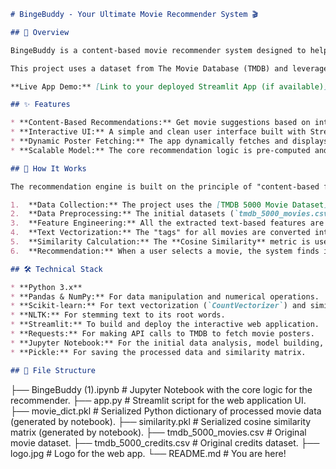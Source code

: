 ````markdown
# BingeBuddy - Your Ultimate Movie Recommender System 🎬

## 🌟 Overview

BingeBuddy is a content-based movie recommender system designed to help you discover your next favorite film. By analyzing movie content such as plot summaries, genres, keywords, cast, and crew, BingeBuddy suggests movies that are similar to the ones you already love.

This project uses a dataset from The Movie Database (TMDB) and leverages Natural Language Processing (NLP) techniques to understand movie content and calculate similarity. The final application is deployed as an interactive web app using Streamlit.

**Live App Demo:** [Link to your deployed Streamlit App (if available)]

## ✨ Features

* **Content-Based Recommendations:** Get movie suggestions based on intrinsic properties like genre, plot, cast, and director.
* **Interactive UI:** A simple and clean user interface built with Streamlit allows users to easily select a movie and get instant recommendations.
* **Dynamic Poster Fetching:** The app dynamically fetches and displays movie posters using the TMDB API for a visually engaging experience.
* **Scalable Model:** The core recommendation logic is pre-computed and saved, ensuring fast recommendation times for the end-user.

## 🤖 How It Works

The recommendation engine is built on the principle of "content-based filtering." The similarity between movies is determined by comparing their content tags.

1.  **Data Collection:** The project uses the [TMDB 5000 Movie Dataset](https://www.kaggle.com/datasets/tmdb/tmdb-movie-metadata).
2.  **Data Preprocessing:** The initial datasets (`tmdb_5000_movies.csv` and `tmdb_5000_credits.csv`) are merged. Key features like `genres`, `overview`, `keywords`, `cast` (top 3 actors), and `crew` (director) are extracted and cleaned.
3.  **Feature Engineering:** All the extracted text-based features are combined into a single "tags" corpus for each movie. This corpus represents the movie's content DNA.
4.  **Text Vectorization:** The "tags" for all movies are converted into numerical vectors using the **Bag of Words** technique (`CountVectorizer`). This process creates a high-dimensional vector space where each movie is a point.
5.  **Similarity Calculation:** The **Cosine Similarity** metric is used to calculate the similarity between every pair of movie vectors. A higher cosine similarity score means the movies are more similar in content.
6.  **Recommendation:** When a user selects a movie, the system finds its corresponding vector and returns the top 8 most similar movies based on the pre-computed similarity scores.

## 🛠️ Technical Stack

* **Python 3.x**
* **Pandas & NumPy:** For data manipulation and numerical operations.
* **Scikit-learn:** For text vectorization (`CountVectorizer`) and similarity calculation (`cosine_similarity`).
* **NLTK:** For stemming text to its root words.
* **Streamlit:** To build and deploy the interactive web application.
* **Requests:** For making API calls to TMDB to fetch movie posters.
* **Jupyter Notebook:** For the initial data analysis, model building, and experimentation.
* **Pickle:** For saving the processed data and similarity matrix.

## 📂 File Structure
````

├── BingeBuddy (1).ipynb    \# Jupyter Notebook with the core logic for the recommender.
├── app.py                  \# Streamlit script for the web application UI.
├── movie\_dict.pkl          \# Serialized Python dictionary of processed movie data (generated by notebook).
├── similarity.pkl          \# Serialized cosine similarity matrix (generated by notebook).
├── tmdb\_5000\_movies.csv    \# Original movie dataset.
├── tmdb\_5000\_credits.csv   \# Original credits dataset.
├── logo.jpg                \# Logo for the web app.
└── README.md               \# You are here\!

```
```
